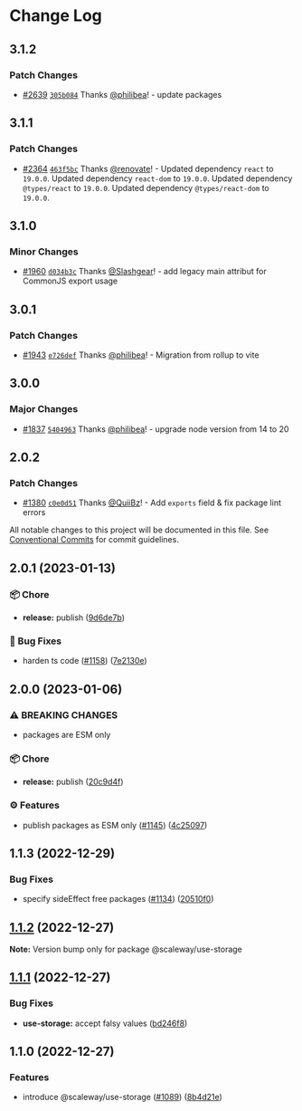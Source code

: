 # Change Log

## 3.1.2

### Patch Changes

- [#2639](https://github.com/scaleway/scaleway-lib/pull/2639) [`305b084`](https://github.com/scaleway/scaleway-lib/commit/305b0840229836dd77298a5ed4f48937e6e97245) Thanks [@philibea](https://github.com/philibea)! - update packages

## 3.1.1

### Patch Changes

- [#2364](https://github.com/scaleway/scaleway-lib/pull/2364) [`463f5bc`](https://github.com/scaleway/scaleway-lib/commit/463f5bc9b67bfca8dc7faa27cac0fda6d13050af) Thanks [@renovate](https://github.com/apps/renovate)! - Updated dependency `react` to `19.0.0`.
  Updated dependency `react-dom` to `19.0.0`.
  Updated dependency `@types/react` to `19.0.0`.
  Updated dependency `@types/react-dom` to `19.0.0`.

## 3.1.0

### Minor Changes

- [#1960](https://github.com/scaleway/scaleway-lib/pull/1960) [`d034b3c`](https://github.com/scaleway/scaleway-lib/commit/d034b3cda1cac30ce2ed4e95be5a2c79642f8ca4) Thanks [@Slashgear](https://github.com/Slashgear)! - add legacy main attribut for CommonJS export usage

## 3.0.1

### Patch Changes

- [#1943](https://github.com/scaleway/scaleway-lib/pull/1943) [`e726def`](https://github.com/scaleway/scaleway-lib/commit/e726def8e0cb4593f800f9acecca51b173ae907a) Thanks [@philibea](https://github.com/philibea)! - Migration from rollup to vite

## 3.0.0

### Major Changes

- [#1837](https://github.com/scaleway/scaleway-lib/pull/1837) [`5404963`](https://github.com/scaleway/scaleway-lib/commit/5404963ddd01fafe6ed9753d8324fb19849065ca) Thanks [@philibea](https://github.com/philibea)! - upgrade node version from 14 to 20

## 2.0.2

### Patch Changes

- [#1380](https://github.com/scaleway/scaleway-lib/pull/1380) [`c0e0d51`](https://github.com/scaleway/scaleway-lib/commit/c0e0d5104680149f9b38ae509b17d14a66c4d733) Thanks [@QuiiBz](https://github.com/QuiiBz)! - Add `exports` field & fix package lint errors

All notable changes to this project will be documented in this file.
See [Conventional Commits](https://conventionalcommits.org) for commit guidelines.

## 2.0.1 (2023-01-13)

### :package: Chore

- **release:** publish ([9d6de7b](https://github.com/scaleway/scaleway-lib/commit/9d6de7b63065f53774cb64b0e5a46a868dc9933a))

### :bug: Bug Fixes

- harden ts code ([#1158](https://github.com/scaleway/scaleway-lib/issues/1158)) ([7e2130e](https://github.com/scaleway/scaleway-lib/commit/7e2130ea4c2a079c69ec49b27444daa8f6076d03))

## 2.0.0 (2023-01-06)

### ⚠ BREAKING CHANGES

- packages are ESM only

### :package: Chore

- **release:** publish ([20c9d4f](https://github.com/scaleway/scaleway-lib/commit/20c9d4fb39822245252bf362bc7a8d26127e511d))

### :gear: Features

- publish packages as ESM only ([#1145](https://github.com/scaleway/scaleway-lib/issues/1145)) ([4c25097](https://github.com/scaleway/scaleway-lib/commit/4c25097254a5ba7f0a5dbb6fdf5d6578a75f777a))

## 1.1.3 (2022-12-29)

### Bug Fixes

- specify sideEffect free packages ([#1134](https://github.com/scaleway/scaleway-lib/issues/1134)) ([20510f0](https://github.com/scaleway/scaleway-lib/commit/20510f0f66fde99e682529db28fe85d580efe474))

## [1.1.2](https://github.com/scaleway/scaleway-lib/compare/@scaleway/use-storage@1.1.1...@scaleway/use-storage@1.1.2) (2022-12-27)

**Note:** Version bump only for package @scaleway/use-storage

## [1.1.1](https://github.com/scaleway/scaleway-lib/compare/@scaleway/use-storage@1.1.0...@scaleway/use-storage@1.1.1) (2022-12-27)

### Bug Fixes

- **use-storage:** accept falsy values ([bd246f8](https://github.com/scaleway/scaleway-lib/commit/bd246f8d48b9186a968f66026ea867df6a72ead4))

## 1.1.0 (2022-12-27)

### Features

- introduce @scaleway/use-storage ([#1089](https://github.com/scaleway/scaleway-lib/issues/1089)) ([8b4d21e](https://github.com/scaleway/scaleway-lib/commit/8b4d21e897cc6ccf48f4c7625c96fdcdea3f8d6e))
